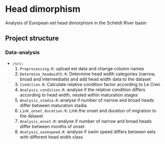 # Head dimorphism

Analysis of European eel head dimorphism in the Scheldt River basin

## Project structure

### Data-analysis

* `/src:`
    1. `Preprocessing.R`: upload eel data and change column names
    2. `Determine_headwidth.R`: Determine head width categories (narrow, broad and intermediate) and add head width data to the dataset
    3. `Condition.R`: Calculate relative condition factor according to Le Cren
    4. `Analysis_condition.R`: analyse if the relative condition differs according to head width, nested within maturation stages
    5. `Analysis_stadia.R`: analyse if number of narrow and broad heads differ between maturation stadia
    6. `Link_onset_duration.R`: Link the onset and duration of migration to the dataset
    7. `Analysis_onset.R`: analyse if number of narrow and broad heads differ between months of onset
    8. `Analysis_swimspeed.R`: analyse if swim speed differs between eels with different head width class

